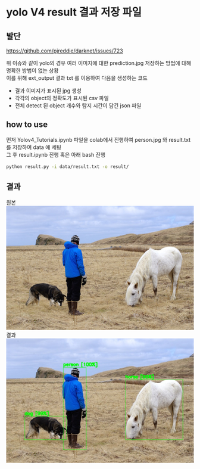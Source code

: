 # yolo V4 result 결과 저장 파일

## 발단

https://github.com/pjreddie/darknet/issues/723  

위 이슈와 같이 yolo의 경우 여러 이미지에 대한 prediction.jpg 저장하는 방법에 대해 명확한 방법이 없는 상황  
이를 위해 ext_output 결과 txt 를 이용하여 다음을 생성하는 코드  
* 결과 이미지가 표시된 jpg 생성
* 각각의 object의 정확도가 표시된 csv 파일
* 전체 detect 된 object 개수와 탐지 시간이 담긴 json 파일 


## how to use
먼저 Yolov4_Tutorials.ipynb 파일을 colab에서 진행하여 person.jpg 와 result.txt 를 저장하여 data 에 세팅  
그 후 result.ipynb 진행 혹은 아래 bash 진행
```bash
python result.py -i data/result.txt -o result/
```

## 결과
원본  
![원본](./data/person.jpg)
결과  
![결과](./result/person.jpg)